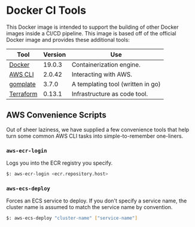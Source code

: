 # Docker CI Tools

This Docker image is intended to support the building of other Docker images inside a
CI/CD pipeline.  This image is based off of the official Docker image and provides
these additional tools:

| Tool            | Version | Use                                       |
|-----------------|---------|-------------------------------------------|
| [Docker][4]     | 19.0.3  | Containerization engine.                  |
| [AWS CLI][1]    | 2.0.42  | Interacting with AWS.                     |
| [gomplate][2]   | 3.7.0   | A templating tool (written in go)         |
| [Terraform][3]  | 0.13.1  | Infrastructure as code tool.              |


## AWS Convenience Scripts
Out of sheer laziness, we have supplied a few convenience tools that help turn some common AWS CLI tasks into simple-to-remember one-liners.

### `aws-ecr-login`
Logs you into the ECR registry you specify.

```bash
$: aws-ecr-login <ecr.repository.host>
```

### `aws-ecs-deploy`
Forces an ECS service to deploy.  If you don't specify a service name, the cluster name is assumed to match the service name by convention.

```bash
$: aws-ecs-deploy "cluster-name" ["service-name"]
```

[1]:https://awscli.amazonaws.com/v2/documentation/api/latest/index.html
[2]:https://docs.gomplate.ca
[3]:https://www.terraform.io
[4]:https://www.docker.com/get-started